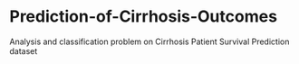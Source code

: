 # Prediction-of-Cirrhosis-Outcomes

Analysis and classification problem on Cirrhosis Patient Survival Prediction dataset 

